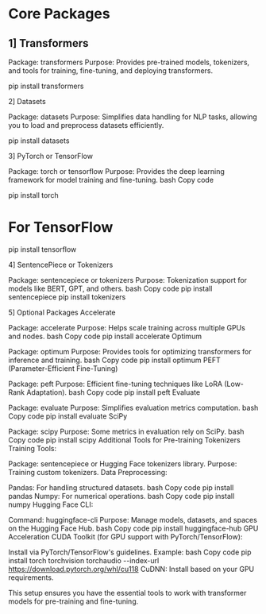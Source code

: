 
# Core Packages

## 1] Transformers

Package: transformers
Purpose: Provides pre-trained models, tokenizers, and tools for training, fine-tuning, and deploying transformers.

pip install transformers


2] Datasets

Package: datasets
Purpose: Simplifies data handling for NLP tasks, allowing you to load and preprocess datasets efficiently.

pip install datasets


3] PyTorch or TensorFlow

Package: torch or tensorflow
Purpose: Provides the deep learning framework for model training and fine-tuning.
bash
Copy code

pip install torch

# For TensorFlow
pip install tensorflow


4] SentencePiece or Tokenizers

Package: sentencepiece or tokenizers
Purpose: Tokenization support for models like BERT, GPT, and others.
bash
Copy code
pip install sentencepiece
pip install tokenizers


5] Optional Packages
Accelerate

Package: accelerate
Purpose: Helps scale training across multiple GPUs and nodes.
bash
Copy code
pip install accelerate
Optimum

Package: optimum
Purpose: Provides tools for optimizing transformers for inference and training.
bash
Copy code
pip install optimum
PEFT (Parameter-Efficient Fine-Tuning)

Package: peft
Purpose: Efficient fine-tuning techniques like LoRA (Low-Rank Adaptation).
bash
Copy code
pip install peft
Evaluate

Package: evaluate
Purpose: Simplifies evaluation metrics computation.
bash
Copy code
pip install evaluate
SciPy

Package: scipy
Purpose: Some metrics in evaluation rely on SciPy.
bash
Copy code
pip install scipy
Additional Tools for Pre-training
Tokenizers Training Tools:

Package: sentencepiece or Hugging Face tokenizers library.
Purpose: Training custom tokenizers.
Data Preprocessing:

Pandas: For handling structured datasets.
bash
Copy code
pip install pandas
Numpy: For numerical operations.
bash
Copy code
pip install numpy
Hugging Face CLI:

Command: huggingface-cli
Purpose: Manage models, datasets, and spaces on the Hugging Face Hub.
bash
Copy code
pip install huggingface-hub
GPU Acceleration
CUDA Toolkit (for GPU support with PyTorch/TensorFlow):

Install via PyTorch/TensorFlow's guidelines.
Example:
bash
Copy code
pip install torch torchvision torchaudio --index-url https://download.pytorch.org/whl/cu118
CuDNN: Install based on your GPU requirements.

This setup ensures you have the essential tools to work with transformer models for pre-training and fine-tuning.
